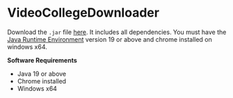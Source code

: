 # VideoCollegeDownloader

Download the `.jar` file [here](https://github.com/DanielTheDev/VideoCollegeDownloader/raw/master/videocollegedownloader.jar). It includes all dependencies. You must have the [Java Runtime Environment](http://java.com/en/download/manual.jsp) version 19 or above and chrome installed on windows x64.

**Software Requirements**
- Java 19 or above
- Chrome installed
- Windows x64

